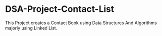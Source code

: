 # DSA-Project-Contact-List
This Project creates a Contact Book using Data Structures And Algorithms majorly using Linked List.
